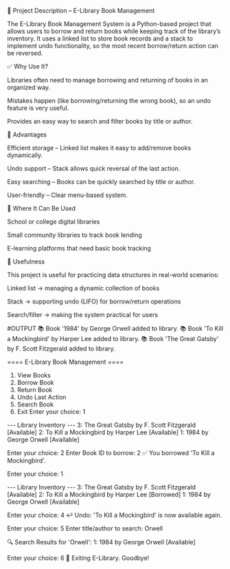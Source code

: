 📌 Project Description – E-Library Book Management

The E-Library Book Management System is a Python-based project that allows users to borrow and return books while keeping track of the library’s inventory. It uses a linked list to store book records and a stack to implement undo functionality, so the most recent borrow/return action can be reversed.

✅ Why Use It?

Libraries often need to manage borrowing and returning of books in an organized way.

Mistakes happen (like borrowing/returning the wrong book), so an undo feature is very useful.

Provides an easy way to search and filter books by title or author.

🌟 Advantages

Efficient storage – Linked list makes it easy to add/remove books dynamically.

Undo support – Stack allows quick reversal of the last action.

Easy searching – Books can be quickly searched by title or author.

User-friendly – Clear menu-based system.

📍 Where It Can Be Used

School or college digital libraries

Small community libraries to track book lending

E-learning platforms that need basic book tracking

🎯 Usefulness

This project is useful for practicing data structures in real-world scenarios:

Linked list → managing a dynamic collection of books

Stack → supporting undo (LIFO) for borrow/return operations

Search/filter → making the system practical for users

#OUTPUT
📚 Book '1984' by George Orwell added to library.
📚 Book 'To Kill a Mockingbird' by Harper Lee added to library.
📚 Book 'The Great Gatsby' by F. Scott Fitzgerald added to library.

==== E-Library Book Management ====
1. View Books
2. Borrow Book
3. Return Book
4. Undo Last Action
5. Search Book
6. Exit
Enter your choice: 1

--- Library Inventory ---
3: The Great Gatsby by F. Scott Fitzgerald [Available]
2: To Kill a Mockingbird by Harper Lee [Available]
1: 1984 by George Orwell [Available]

Enter your choice: 2
Enter Book ID to borrow: 2
✅ You borrowed 'To Kill a Mockingbird'.

Enter your choice: 1

--- Library Inventory ---
3: The Great Gatsby by F. Scott Fitzgerald [Available]
2: To Kill a Mockingbird by Harper Lee [Borrowed]
1: 1984 by George Orwell [Available]

Enter your choice: 4
↩️ Undo: 'To Kill a Mockingbird' is now available again.

Enter your choice: 5
Enter title/author to search: Orwell

🔍 Search Results for 'Orwell':
   1: 1984 by George Orwell [Available]

Enter your choice: 6
👋 Exiting E-Library. Goodbye!
